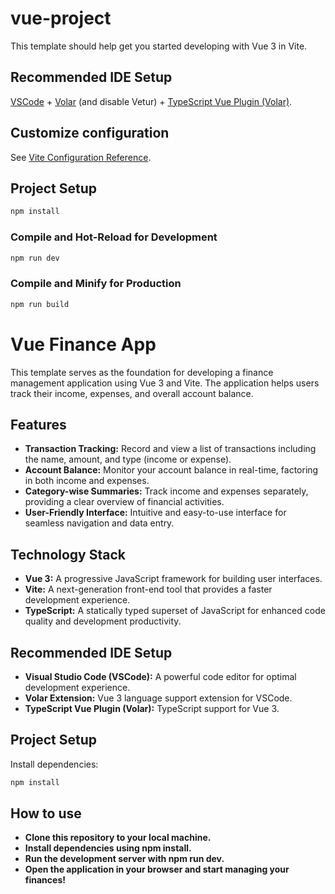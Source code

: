 # vue-project

This template should help get you started developing with Vue 3 in Vite.

## Recommended IDE Setup

[VSCode](https://code.visualstudio.com/) + [Volar](https://marketplace.visualstudio.com/items?itemName=Vue.volar) (and disable Vetur) + [TypeScript Vue Plugin (Volar)](https://marketplace.visualstudio.com/items?itemName=Vue.vscode-typescript-vue-plugin).

## Customize configuration

See [Vite Configuration Reference](https://vitejs.dev/config/).

## Project Setup

```sh
npm install
```

### Compile and Hot-Reload for Development

```sh
npm run dev
```

### Compile and Minify for Production

```sh
npm run build
```
# Vue Finance App

This template serves as the foundation for developing a finance management application using Vue 3 and Vite. The application helps users track their income, expenses, and overall account balance.

## Features

- **Transaction Tracking:** Record and view a list of transactions including the name, amount, and type (income or expense).
- **Account Balance:** Monitor your account balance in real-time, factoring in both income and expenses.
- **Category-wise Summaries:** Track income and expenses separately, providing a clear overview of financial activities.
- **User-Friendly Interface:** Intuitive and easy-to-use interface for seamless navigation and data entry.

## Technology Stack

- **Vue 3:** A progressive JavaScript framework for building user interfaces.
- **Vite:** A next-generation front-end tool that provides a faster development experience.
- **TypeScript:** A statically typed superset of JavaScript for enhanced code quality and development productivity.

## Recommended IDE Setup

- **Visual Studio Code (VSCode):** A powerful code editor for optimal development experience.
- **Volar Extension:** Vue 3 language support extension for VSCode.
- **TypeScript Vue Plugin (Volar):** TypeScript support for Vue 3.

## Project Setup

Install dependencies:

```sh
npm install
```
## How to use
- **Clone this repository to your local machine.**
- **Install dependencies using npm install.**
- **Run the development server with npm run dev.**
- **Open the application in your browser and start managing your finances!**

